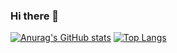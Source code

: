 ### Hi there 👋

[![Anurag's GitHub stats](https://github-readme-stats.vercel.app/api?username=IhorKytsak)](https://github.com/anuraghazra/github-readme-stats&hide=stars&count_private=true&show_icons=true&theme=transparent)
[![Top Langs](https://github-readme-stats.vercel.app/api/top-langs/?username=anuraghazra)](https://github.com/anuraghazra/github-readme-stats&layout=compact)
